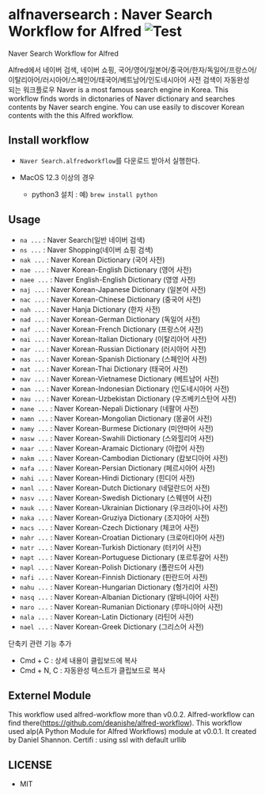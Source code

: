 alfnaversearch : Naver Search Workflow for Alfred ![Test](https://github.com/kuniz/alfnaversearch/actions/workflows/test-naver-ac.yml/badge.svg)
==============

Naver Search Workflow for Alfred

Alfred에서 네이버 검색, 네이버 쇼핑, 국어/영어/일본어/중국어/한자/독일어/프랑스어/이탈리아어/러시아어/스페인어/태국어/베트남어/인도네시아어 사전 검색이 자동완성 되는 워크플로우
Naver is a most famous search engine in Korea.
This workflow finds words in dictonaries of Naver dictionary and searches contents by Naver search engine. 
You can use easily to discover Korean contents with the this Alfred workflow.

Install workflow
--------------

- `Naver Search.alfredworkflow`를 다운로드 받아서 실행한다.

- MacOS 12.3 이상의 경우
  - python3 설치 : 예) `brew install python`


Usage
--------------
* `na ...`  : Naver Search(일반 네이버 검색)
* `ns ...`  : Naver Shopping(네이버 쇼핑 검색)
* `nak ...` : Naver Korean Dictionary (국어 사전)
* `nae ...` : Naver Korean-English Dictionary (영어 사전)
* `naee ...` : Naver English-English Dictionary (영영 사전)
* `naj ...` : Naver Korean-Japanese Dictionary (일본어 사전)
* `nac ...` : Naver Korean-Chinese Dictionary (중국어 사전)
* `nah ...` : Naver Hanja Dictionary (한자 사전)
* `nad ...` : Naver Korean-German Dictionary (독일어 사전)
* `naf ...` : Naver Korean-French Dictionary (프랑스어 사전)
* `nai ...` : Naver Korean-Italian Dictionary (이탈리아어 사전)
* `nar ...` : Naver Korean-Russian Dictionary (러시아어 사전)
* `nas ...` : Naver Korean-Spanish Dictionary (스페인어 사전)
* `nat ...` : Naver Korean-Thai Dictionary (태국어 사전)
* `nav ...` : Naver Korean-Vietnamese Dictionary (베트남어 사전)
* `nan ...` : Naver Korean-Indonesian Dictionary (인도네시아어 사전)
* `nau ...` : Naver Korean-Uzbekistan Dictionary (우즈베키스탄어 사전)
* `nane ...` : Naver Korean-Nepali Dictionary (네팔어 사전)
* `namn ...` : Naver Korean-Mongolian Dictionary (몽골어 사전)
* `namy ...` : Naver Korean-Burmese Dictionary (미안마어 사전)
* `nasw ...` : Naver Korean-Swahili Dictionary (스와힐리어 사전)
* `naar ...` : Naver Korean-Aramaic Dictionary (아랍어 사전)
* `nakm ...` : Naver Korean-Cambodian Dictionary (캄보디아어 사전)
* `nafa ...` : Naver Korean-Persian Dictionary (페르시아어 사전)
* `nahi ...` : Naver Korean-Hindi Dictionary (힌디어 사전)
* `nanl ...` : Naver Korean-Dutch Dictionary (네덜란드어 사전)
* `nasv ...` : Naver Korean-Swedish Dictionary (스웨덴어 사전)
* `nauk ...` : Naver Korean-Ukrainian Dictionary (우크라이나어 사전)
* `naka ...` : Naver Korean-Gruziya Dictionary (조지아어 사전)
* `nacs ...` : Naver Korean-Czech Dictionary (체코어 사전)
* `nahr ...` : Naver Korean-Croatian Dictionary (크로아티아어 사전)
* `natr ...` : Naver Korean-Turkish Dictionary (터키어 사전)
* `napt ...` : Naver Korean-Portuguese Dictionary (포르투갈어 사전)
* `napl ...` : Naver Korean-Polish Dictionary (폴란드어 사전)
* `nafi ...` : Naver Korean-Finnish Dictionary (핀란드어 사전)
* `nahu ...` : Naver Korean-Hungarian Dictionary (헝가리어 사전)
* `nasq ...` : Naver Korean-Albanian Dictionary (알바니아어 사전)
* `naro ...` : Naver Korean-Rumanian Dictionary (루마니아어 사전)
* `nala ...` : Naver Korean-Latin Dictionary (라틴어 사전)
* `nael ...` : Naver Korean-Greek Dictionary (그리스어 사전)


단축키 관련 기능 추가

* Cmd + C : 상세 내용이 클립보드에 복사
* Cmd + N, C : 자동완성 텍스트가 클립보드로 복사

Externel Module
--------------
 This workflow used alfred-workflow more than v0.0.2. Alfred-workflow can find there(https://github.com/deanishe/alfred-workflow).
 This workflow used alp(A Python Module for Alfred Workflows) module at v0.0.1. It created by Daniel Shannon. 
 Certifi : using ssl with default urllib

LICENSE
--------------
 - MIT
